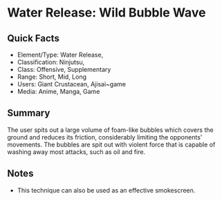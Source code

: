 # Water Release: Wild Bubble Wave

## Quick Facts
- Element/Type: Water Release,
- Classification: Ninjutsu,
- Class: Offensive, Supplementary
- Range: Short, Mid, Long
- Users: Giant Crustacean, Ajisai~game
- Media: Anime, Manga, Game

## Summary
The user spits out a large volume of foam-like bubbles which covers the ground and reduces its friction, considerably limiting the opponents' movements. The bubbles are spit out with violent force that is capable of washing away most attacks, such as oil and fire.

## Notes
- This technique can also be used as an effective smokescreen.
